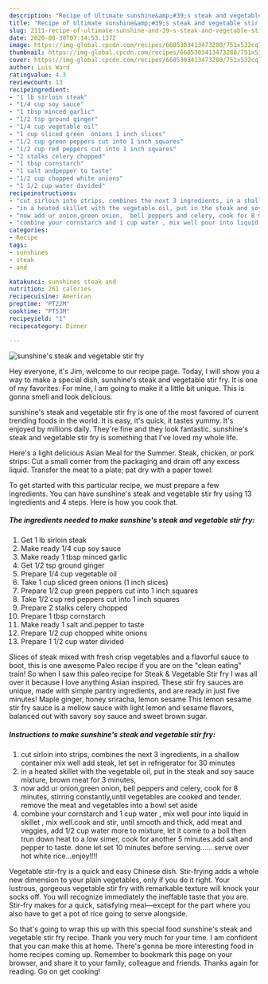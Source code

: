 ```yaml
---
description: "Recipe of Ultimate sunshine&amp;#39;s steak and vegetable stir fry"
title: "Recipe of Ultimate sunshine&amp;#39;s steak and vegetable stir fry"
slug: 2111-recipe-of-ultimate-sunshine-and-39-s-steak-and-vegetable-stir-fry
date: 2020-08-30T07:14:53.137Z
image: https://img-global.cpcdn.com/recipes/6605303413473280/751x532cq70/sunshines-steak-and-vegetable-stir-fry-recipe-main-photo.jpg
thumbnail: https://img-global.cpcdn.com/recipes/6605303413473280/751x532cq70/sunshines-steak-and-vegetable-stir-fry-recipe-main-photo.jpg
cover: https://img-global.cpcdn.com/recipes/6605303413473280/751x532cq70/sunshines-steak-and-vegetable-stir-fry-recipe-main-photo.jpg
author: Luis Ward
ratingvalue: 4.3
reviewcount: 13
recipeingredient:
- "1 lb sirloin steak"
- "1/4 cup soy sauce"
- "1 tbsp minced garlic"
- "1/2 tsp ground ginger"
- "1/4 cup vegetable oil"
- "1 cup sliced green  onions 1 inch slices"
- "1/2 cup green peppers cut into 1 inch squares"
- "1/2 cup red peppers cut into 1 inch squares"
- "2 stalks celery chopped"
- "1 tbsp cornstarch"
- "1 salt andpepper to taste"
- "1/2 cup chopped white onions"
- "1 1/2 cup water divided"
recipeinstructions:
- "cut sirloin into strips, combines the next 3 ingredients, in a shallow container mix well add steak, let set in refrigerator for 30 minutes"
- "in a heated skillet with the vegetable oil, put in the steak and soy sauce mixture, brown meat for 3 minutes,"
- "now add ur onion,green onion,  bell peppers and celery, cook for 8 minutes, stirring constantly,until vegetables are cooked and tender. remove the meat and vegetables into a bowl set aside"
- "combine your cornstarch and 1 cup water , mix well pour into liquid in skillet , mix well.cook and stir, until smooth and thick, add meat and veggies, add 1/2 cup water more to mixture, let it come to a boil then trun down heat to a low simer, cook for another 5 minutes.add salt and pepper to taste. done let set 10 minutes before serving...... serve over hot white rice...enjoy!!!!"
categories:
- Recipe
tags:
- sunshines
- steak
- and

katakunci: sunshines steak and 
nutrition: 261 calories
recipecuisine: American
preptime: "PT22M"
cooktime: "PT53M"
recipeyield: "1"
recipecategory: Dinner

---
```



![sunshine&#39;s steak and vegetable stir fry](https://img-global.cpcdn.com/recipes/6605303413473280/751x532cq70/sunshines-steak-and-vegetable-stir-fry-recipe-main-photo.jpg)

Hey everyone, it's Jim, welcome to our recipe page. Today, I will show you a way to make a special dish, sunshine&#39;s steak and vegetable stir fry. It is one of my favorites. For mine, I am going to make it a little bit unique. This is gonna smell and look delicious.

sunshine&#39;s steak and vegetable stir fry is one of the most favored of current trending foods in the world. It is easy, it's quick, it tastes yummy. It's enjoyed by millions daily. They're fine and they look fantastic. sunshine&#39;s steak and vegetable stir fry is something that I've loved my whole life.

Here&#39;s a light delicious Asian Meal for the Summer. Steak, chicken, or pork strips: Cut a small corner from the packaging and drain off any excess liquid. Transfer the meat to a plate; pat dry with a paper towel.


To get started with this particular recipe, we must prepare a few ingredients. You can have sunshine&#39;s steak and vegetable stir fry using 13 ingredients and 4 steps. Here is how you cook that.

<!--inarticleads1-->

##### The ingredients needed to make sunshine&#39;s steak and vegetable stir fry:

1. Get 1 lb sirloin steak
1. Make ready 1/4 cup soy sauce
1. Make ready 1 tbsp minced garlic
1. Get 1/2 tsp ground ginger
1. Prepare 1/4 cup vegetable oil
1. Take 1 cup sliced green  onions (1 inch slices)
1. Prepare 1/2 cup green peppers cut into 1 inch squares
1. Take 1/2 cup red peppers cut into 1 inch squares
1. Prepare 2 stalks celery chopped
1. Prepare 1 tbsp cornstarch
1. Make ready 1 salt and.pepper to taste
1. Prepare 1/2 cup chopped white onions
1. Prepare 1 1/2 cup water divided


Slices of steak mixed with fresh crisp vegetables and a flavorful sauce to boot, this is one awesome Paleo recipe if you are on the &#34;clean eating&#34; train! So when I saw this paleo recipe for Steak &amp; Vegetable Stir fry I was all over it because I love anything Asian inspired. These stir fry sauces are unique, made with simple pantry ingredients, and are ready in just five minutes! Maple ginger, honey sriracha, lemon sesame This lemon sesame stir fry sauce is a mellow sauce with light lemon and sesame flavors, balanced out with savory soy sauce and sweet brown sugar. 

<!--inarticleads2-->

##### Instructions to make sunshine&#39;s steak and vegetable stir fry:

1. cut sirloin into strips, combines the next 3 ingredients, in a shallow container mix well add steak, let set in refrigerator for 30 minutes
1. in a heated skillet with the vegetable oil, put in the steak and soy sauce mixture, brown meat for 3 minutes,
1. now add ur onion,green onion,  bell peppers and celery, cook for 8 minutes, stirring constantly,until vegetables are cooked and tender. remove the meat and vegetables into a bowl set aside
1. combine your cornstarch and 1 cup water , mix well pour into liquid in skillet , mix well.cook and stir, until smooth and thick, add meat and veggies, add 1/2 cup water more to mixture, let it come to a boil then trun down heat to a low simer, cook for another 5 minutes.add salt and pepper to taste. done let set 10 minutes before serving...... serve over hot white rice...enjoy!!!!


Vegetable stir-fry is a quick and easy Chinese dish. Stir-frying adds a whole new dimension to your plain vegetables, only if you do it right. Your lustrous, gorgeous vegetable stir fry with remarkable texture will knock your socks off. You will recognize immediately the ineffable taste that you are. Stir-fry makes for a quick, satisfying meal—except for the part where you also have to get a pot of rice going to serve alongside. 

So that's going to wrap this up with this special food sunshine&#39;s steak and vegetable stir fry recipe. Thank you very much for your time. I am confident that you can make this at home. There's gonna be more interesting food in home recipes coming up. Remember to bookmark this page on your browser, and share it to your family, colleague and friends. Thanks again for reading. Go on get cooking!
